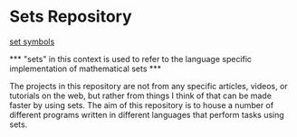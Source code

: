 # Sets Repository
[set symbols](Media/mathset.png)

*** "sets" in this context is used to refer to the language specific implementation of mathematical sets ***

The projects in this repository are not from any specific articles, videos, or tutorials on the web, but rather from things I think of that can be made faster by using sets. The aim of this repository is to house a number of different programs written in different languages that perform tasks using sets.
